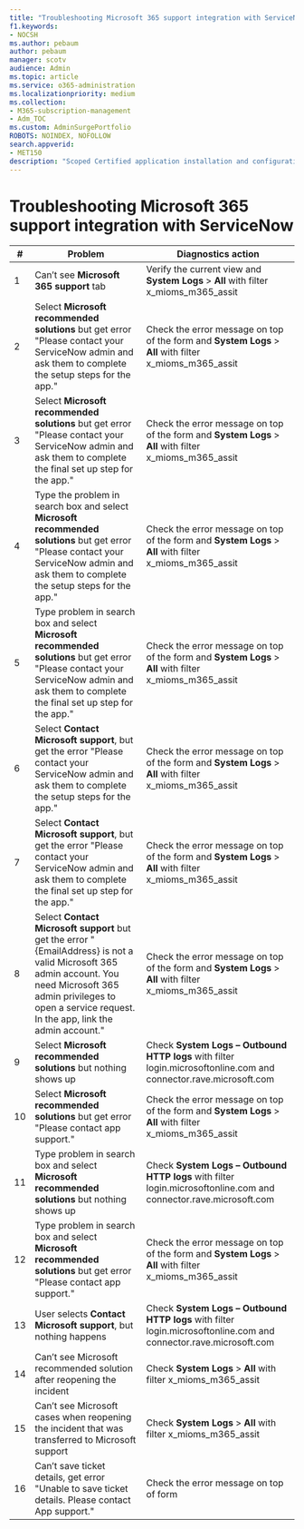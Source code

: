 ```yaml
---
title: "Troubleshooting Microsoft 365 support integration with ServiceNow"
f1.keywords:
- NOCSH
ms.author: pebaum
author: pebaum
manager: scotv
audience: Admin
ms.topic: article
ms.service: o365-administration
ms.localizationpriority: medium
ms.collection:
- M365-subscription-management
- Adm_TOC
ms.custom: AdminSurgePortfolio
ROBOTS: NOINDEX, NOFOLLOW
search.appverid:
- MET150
description: "Scoped Certified application installation and configuration guide for ServiceNow."
---
```


# Troubleshooting Microsoft 365 support integration with ServiceNow

| \#  | Problem  | Diagnostics action     |
|-----|--------------------------------|----------------------|
| 1   | Can’t see **Microsoft 365 support** tab                                                                                                                                                                                    | Verify the current view and **System Logs** &gt; **All** with filter x\_mioms\_m365\_assit                        |
| 2   | Select **Microsoft recommended solutions** but get error "Please contact your ServiceNow admin and ask them to complete the setup steps for the app."                                                                      | Check the error message on top of the form and **System Logs** &gt; **All** with filter x\_mioms\_m365\_assit     |
| 3   | Select **Microsoft recommended solutions** but get error "Please contact your ServiceNow admin and ask them to complete the final set up step for the app."                                                                | Check the error message on top of the form and **System Logs** &gt; **All** with filter x\_mioms\_m365\_assit     |
| 4   | Type the problem in search box and select **Microsoft recommended solutions** but get error "Please contact your ServiceNow admin and ask them to complete the setup steps for the app."                                   | Check the error message on top of the form and **System Logs** &gt; **All** with filter x\_mioms\_m365\_assit     |
| 5   | Type problem in search box and select **Microsoft recommended solutions** but get error "Please contact your ServiceNow admin and ask them to complete the final set up step for the app."                                 | Check the error message on top of the form and **System Logs** &gt; **All** with filter x\_mioms\_m365\_assit     |
| 6   | Select **Contact Microsoft support**, but get the error "Please contact your ServiceNow admin and ask them to complete the setup steps for the app."                                                                       | Check the error message on top of the form and **System Logs** &gt; **All** with filter x\_mioms\_m365\_assit     |
| 7   | Select **Contact Microsoft support**, but get the error "Please contact your ServiceNow admin and ask them to complete the final set up step for the app."                                                                 | Check the error message on top of the form and **System Logs** &gt; **All** with filter x\_mioms\_m365\_assit     |
| 8   | Select **Contact Microsoft support** but get the error "{EmailAddress} is not a valid Microsoft 365 admin account. You need Microsoft 365 admin privileges to open a service request. In the app, link the admin account." | Check the error message on top of the form and **System Logs** &gt; **All** with filter x\_mioms\_m365\_assit     |
| 9   | Select **Microsoft recommended solutions** but nothing shows up                                                                                                                                                            | Check **System Logs – Outbound HTTP logs** with filter login.microsoftonline.com and connector.rave.microsoft.com |
| 10  | Select **Microsoft recommended solutions** but get error "Please contact app support."                                                                                                                                     | Check the error message on top of the form and **System Logs** &gt; **All** with filter x\_mioms\_m365\_assit     |
| 11  | Type problem in search box and select **Microsoft recommended solutions** but nothing shows up                                                                                                                             | Check **System Logs – Outbound HTTP logs** with filter login.microsoftonline.com and connector.rave.microsoft.com |
| 12  | Type problem in search box and select **Microsoft recommended solutions** but get error "Please contact app support."                                                                                                      | Check the error message on top of the form and **System Logs** &gt; **All** with filter x\_mioms\_m365\_assit     |
| 13  | User selects **Contact Microsoft support**, but nothing happens                                                                                                                                                            | Check **System Logs – Outbound HTTP logs** with filter login.microsoftonline.com and connector.rave.microsoft.com |
| 14  | Can’t see Microsoft recommended solution after reopening the incident                                                                                                                                                      | Check **System Logs** &gt; **All** with filter x\_mioms\_m365\_assit                                              |
| 15  | Can’t see Microsoft cases when reopening the incident that was transferred to Microsoft support                                                                                                                            | Check **System Logs** &gt; **All** with filter x\_mioms\_m365\_assit                                              |
| 16  | Can’t save ticket details, get error "Unable to save ticket details. Please contact App support."                                                                                                                          | Check the error message on top of form                                                                            |

